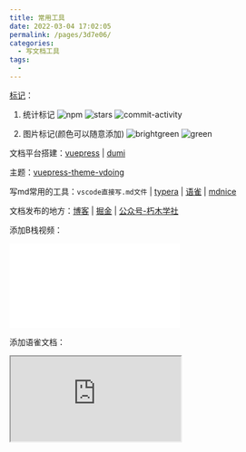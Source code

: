 ```yaml
---
title: 常用工具
date: 2022-03-04 17:02:05
permalink: /pages/3d7e06/
categories:
  - 写文档工具
tags:
  - 
---
```


[标记](https://shields.io/)：

1. 统计标记
 ![npm](https://img.shields.io/npm/v/@xiumu/wood-ui) ![stars](https://img.shields.io/github/stars/xiumubai/blog) ![commit-activity](https://img.shields.io/github/commit-activity/y/xiumubai/blog/master)

2. 图片标记(颜色可以随意添加)
![brightgreen](https://img.shields.io/badge/%E6%9C%BD%E6%9C%A8%E5%AD%A6%E7%A4%BE-brightgreen-brightgreen)
![green](https://img.shields.io/badge/%E6%9C%BD%E6%9C%A8%E5%AD%A6%E7%A4%BE-green-green)

文档平台搭建：[vuepress](https://vuepress.vuejs.org/zh/) | [dumi](https://d.umijs.org/zh-CN)

主题：[vuepress-theme-vdoing](https://doc.xugaoyi.com/)

写md常用的工具：`vscode直接写.md文件` | [typera](https://www.typora.net/) | [语雀](https://www.yuque.com/xiumubai) | [mdnice](https://www.mdnice.com/)

文档发布的地方：[博客](http://blog.xiumubai.com/) | [掘金](https://juejin.cn/user/430664288573789/posts) | [公众号-朽木学社]()

添加B栈视频：

<iframe src="//player.bilibili.com/player.html?aid=287131932&bvid=BV15f4y1D7Fo&cid=265527858&page=1" scrolling="no"  frameborder="no" framespacing="0" allowfullscreen="true"> </iframe>

添加语雀文档：

<iframe src="https://www.yuque.com/docs/share/dee905e8-88aa-45c5-b6f3-c59728b9f45e"></iframe>